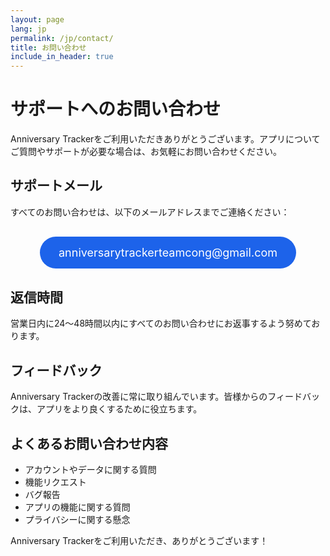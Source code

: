 ```yaml
---
layout: page
lang: jp
permalink: /jp/contact/
title: お問い合わせ
include_in_header: true
---
```


# サポートへのお問い合わせ

Anniversary Trackerをご利用いただきありがとうございます。アプリについてご質問やサポートが必要な場合は、お気軽にお問い合わせください。

## サポートメール

すべてのお問い合わせは、以下のメールアドレスまでご連絡ください：

<div style="text-align: center; margin: 30px 0;">
  <a href="mailto:anniversarytrackerteamcong@gmail.com" style="display: inline-block; background-color: #1d63ea; color: white; padding: 15px 30px; border-radius: 30px; text-decoration: none; font-size: 18px;">
    <i class="fas fa-envelope"></i> anniversarytrackerteamcong@gmail.com
  </a>
</div>

## 返信時間

営業日内に24〜48時間以内にすべてのお問い合わせにお返事するよう努めております。

## フィードバック

Anniversary Trackerの改善に常に取り組んでいます。皆様からのフィードバックは、アプリをより良くするために役立ちます。

## よくあるお問い合わせ内容

* アカウントやデータに関する質問
* 機能リクエスト
* バグ報告
* アプリの機能に関する質問
* プライバシーに関する懸念

Anniversary Trackerをご利用いただき、ありがとうございます！ 